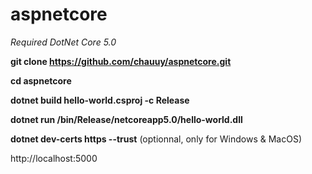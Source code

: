 # aspnetcore

*Required DotNet Core 5.0*

**git clone https://github.com/chauuy/aspnetcore.git**

**cd aspnetcore**

**dotnet build hello-world.csproj -c Release** 

**dotnet run /bin/Release/netcoreapp5.0/hello-world.dll**

**dotnet dev-certs https --trust** (optionnal, only for Windows & MacOS)

http://localhost:5000
